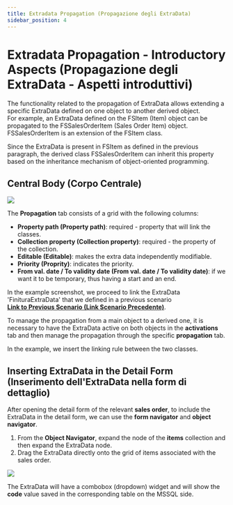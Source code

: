 ```yaml
---
title: Extradata Propagation (Propagazione degli ExtraData)
sidebar_position: 4
---
```


# Extradata Propagation - Introductory Aspects (Propagazione degli ExtraData - Aspetti introduttivi)

The functionality related to the propagation of ExtraData allows extending a specific ExtraData defined on one object to another derived object.  
For example, an ExtraData defined on the FSItem (Item) object can be propagated to the FSSalesOrderItem (Sales Order Item) object.  
FSSalesOrderItem is an extension of the FSItem class.  

Since the ExtraData is present in FSItem as defined in the previous paragraph, the derived class FSSalesOrderItem can inherit this property based on the inheritance mechanism of object-oriented programming.   


## Central Body (Corpo Centrale)

![](/img/en-US/extradata/20250317090341.png)

The **Propagation** tab consists of a grid with the following columns:  
* **Property path (Property path)**: required - property that will link the classes.  
* **Collection property (Collection property)**: required - the property of the collection.  
* **Editable (Editable)**: makes the extra data independently modifiable.  
* **Priority (Proprity)**: indicates the priority. 
* **From val. date / To validity date (From val. date / To validity date)**: if we want it to be temporary, thus having a start and an end.  

In the example screenshot, we proceed to link the ExtraData 'FinituraExtraData' that we defined in a previous scenario  
[**Link to Previous Scenario (Link Scenario Precedente)**](docs\configurations\utility\extra-data\extradata\new-extradata-datasource.md).  

To manage the propagation from a main object to a derived one, it is necessary to have the ExtraData active on both objects in the **activations** tab and then manage the propagation through the specific **propagation** tab.

In the example, we insert the linking rule between the two classes.  

## Inserting ExtraData in the Detail Form (Inserimento dell'ExtraData nella form di dettaglio)

After opening the detail form of the relevant **sales order**, to include the ExtraData in the detail form, we can use the **form navigator** and **object navigator**.  
1. From the **Object Navigator**, expand the node of the **items** collection and then expand the ExtraData node.  
2. Drag the ExtraData directly onto the grid of items associated with the sales order.   

![](/img/en-US/extradata/20250317101524.png)

The ExtraData will have a combobox (dropdown) widget and will show the **code** value saved in the corresponding table on the MSSQL side.